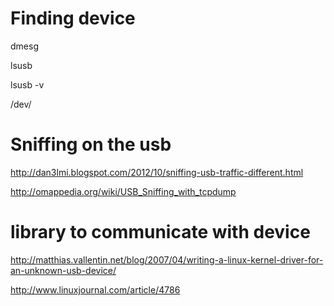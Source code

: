 # Finding device

dmesg

lsusb

lsusb -v

/dev/
 

# Sniffing on the usb

http://dan3lmi.blogspot.com/2012/10/sniffing-usb-traffic-different.html

http://omappedia.org/wiki/USB_Sniffing_with_tcpdump

# library to communicate with device

http://matthias.vallentin.net/blog/2007/04/writing-a-linux-kernel-driver-for-an-unknown-usb-device/

http://www.linuxjournal.com/article/4786
